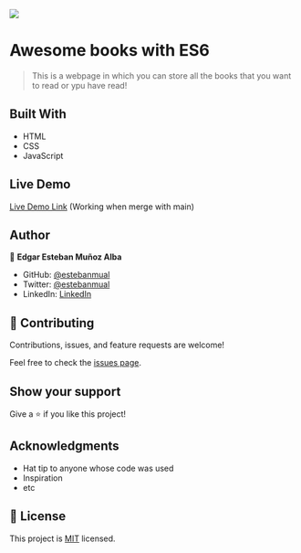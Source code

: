 ![](https://img.shields.io/badge/Microverse-blueviolet)

# Awesome books with ES6

> This is a webpage in which you can store all the books that you want to read or ypu have read! 


## Built With

- HTML
- CSS
- JavaScript

## Live Demo

[Live Demo Link](https://estebanmual.github.io/Awesome-books-with-ES6/) (Working when merge with main)


## Author

👤 **Edgar Esteban Muñoz Alba**

- GitHub: [@estebanmual](https://github.com/estebanmual)
- Twitter: [@estebanmual](https://twitter.com/estebanmual)
- LinkedIn: [LinkedIn](https://linkedin.com/in/estebanmual)

## 🤝 Contributing

Contributions, issues, and feature requests are welcome!

Feel free to check the [issues page](../../issues/).

## Show your support

Give a ⭐️ if you like this project!

## Acknowledgments

- Hat tip to anyone whose code was used
- Inspiration
- etc

## 📝 License

This project is [MIT](./MIT.md) licensed.
